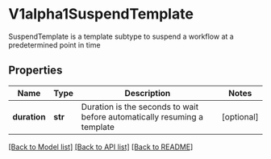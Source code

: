 # V1alpha1SuspendTemplate

SuspendTemplate is a template subtype to suspend a workflow at a predetermined point in time
## Properties
Name | Type | Description | Notes
------------ | ------------- | ------------- | -------------
**duration** | **str** | Duration is the seconds to wait before automatically resuming a template | [optional] 

[[Back to Model list]](../README.md#documentation-for-models) [[Back to API list]](../README.md#documentation-for-api-endpoints) [[Back to README]](../README.md)


